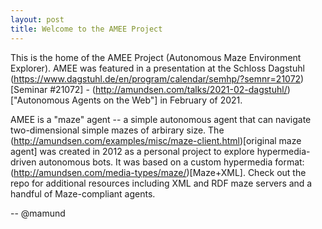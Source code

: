 ```yaml
---
layout: post
title: Welcome to the AMEE Project
---
```


This is the home of the AMEE Project (Autonomous Maze Environment Explorer). AMEE was featured in a presentation at the Schloss Dagstuhl (https://www.dagstuhl.de/en/program/calendar/semhp/?semnr=21072)[Seminar #21072] - (http://amundsen.com/talks/2021-02-dagstuhl/)["Autonomous Agents on the Web"] in February of 2021. 

AMEE is a "maze" agent -- a simple autonomous agent that can navigate two-dimensional simple mazes of arbirary size. The (http://amundsen.com/examples/misc/maze-client.html)[original maze agent] was created in 2012 as a personal project to explore hypermedia-driven autonomous bots. It was based on a custom hypermedia format: (http://amundsen.com/media-types/maze/)[Maze+XML]. Check out the repo for additional resources including XML and RDF maze servers and a handful of Maze-compliant agents.

-- @mamund

<!--
Next you can update your site name, avatar and other options using the _config.yml file in the root of your repository (shown below).

![_config.yml]({{ site.baseurl }}/images/config.png)

The easiest way to make your first post is to edit this one. Go into /_posts/ and update the Hello World markdown file. For more instructions head over to the [Jekyll Now repository](https://github.com/barryclark/jekyll-now) on GitHub.
-->
